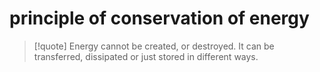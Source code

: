 # principle of conservation of energy
> [!quote] Energy cannot be created, or destroyed. It can be transferred, dissipated or just stored in different ways.

